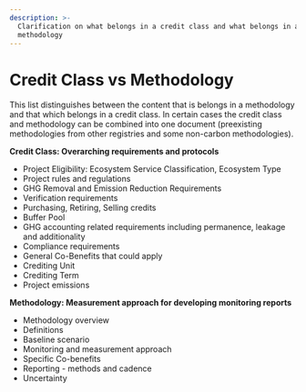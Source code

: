 ```yaml
---
description: >-
  Clarification on what belongs in a credit class and what belongs in a
  methodology
---
```


# Credit Class vs Methodology

This list distinguishes between the content that is belongs in a methodology and that which belongs in a credit class.  In certain cases the credit class and methodology can be combined into one document (preexisting methodologies from other registries and some non-carbon methodologies).

**Credit Class: Overarching requirements and protocols**

* Project Eligibility:  Ecosystem Service Classification, Ecosystem Type
* Project rules and regulations
* GHG Removal and Emission Reduction Requirements
* Verification requirements
* Purchasing, Retiring, Selling credits
* Buffer Pool
* GHG accounting related requirements including permanence, leakage and additionality
* Compliance requirements
* General Co-Benefits that could apply
* Crediting Unit
* Crediting Term
* Project emissions

**Methodology: Measurement approach for developing monitoring reports**

* Methodology overview
* Definitions
* Baseline scenario
* Monitoring and measurement approach
* Specific Co-benefits
* Reporting - methods and cadence
* Uncertainty
